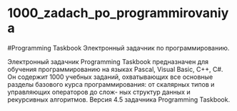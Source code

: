 # 1000_zadach_po_programmirovaniya

#Programming Taskbook Электронный задачник по программированию. 

Электронный задачник Programming Taskbook предназначен для обучения программированию на языках Pascal, Visual Basic, C++, C#. Он содержит 1000 учебных заданий, охватывающих все основные разделы базового курса программирования: от скалярных типов и управляющих операторов до слож- ных структур данных и рекурсивных алгоритмов. Версия 4.5 задачника Programming Taskbook.
